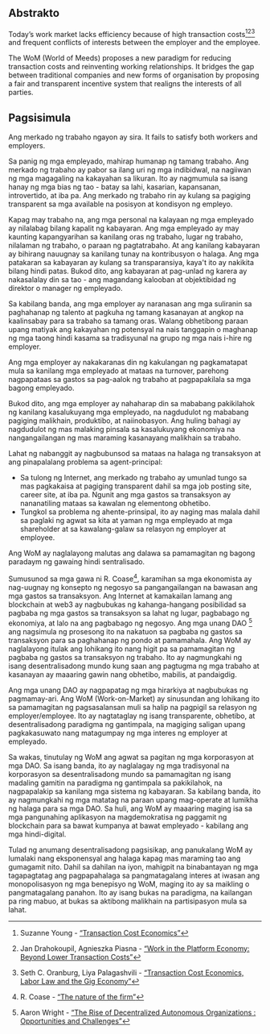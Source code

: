 

## Abstrakto

Today’s work market lacks efficiency because of high transaction costs[^1][^2][^3] and frequent conflicts of interests between the employer and the employee.

The WoM (World of Meeds) proposes a new paradigm for reducing transaction costs and reinventing working relationships. It bridges the gap between traditional companies and new forms of organisation by proposing a fair and transparent incentive system that realigns the interests of all parties.

## Pagsisimula

Ang merkado ng trabaho ngayon ay sira. It fails to satisfy both workers and employers.

Sa panig ng mga empleyado, mahirap humanap ng tamang trabaho. Ang merkado ng trabaho ay pabor sa ilang uri ng mga indibidwal, na nagiiwan ng mga magagaling na kakayahan sa likuran. Ito ay nagmumula sa isang hanay ng mga bias ng tao - batay sa lahi, kasarian, kapansanan, introvertido, at iba pa. Ang merkado ng trabaho rin ay kulang sa pagiging transparent sa mga available na posisyon at kondisyon ng empleyo.

Kapag may trabaho na, ang mga personal na kalayaan ng mga empleyado ay nilalabag bilang kapalit ng kabayaran. Ang mga empleyado ay may kaunting kapangyarihan sa kanilang oras ng trabaho, lugar ng trabaho, nilalaman ng trabaho, o paraan ng pagtatrabaho. At ang kanilang kabayaran ay bihirang nauugnay sa kanilang tunay na kontribusyon o halaga. Ang mga patakaran sa kabayaran ay kulang sa transparansiya, kaya't ito ay nakikita bilang hindi patas. Bukod dito, ang kabayaran at pag-unlad ng karera ay nakasalalay din sa tao - ang magandang kalooban at objektibidad ng direktor o manager ng empleyado.

Sa kabilang banda, ang mga employer ay naranasan ang mga suliranin sa paghahanap ng talento at pagkuha ng tamang kasanayan at angkop na kaalinsabay para sa trabaho sa tamang oras. Walang obhetibong paraan upang matiyak ang kakayahan ng potensyal na nais tanggapin o maghanap ng mga taong hindi kasama sa tradisyunal na grupo ng mga nais i-hire ng employer.

Ang mga employer ay nakakaranas din ng kakulangan ng pagkamatapat mula sa kanilang mga empleyado at mataas na turnover, parehong nagpapataas sa gastos sa pag-aalok ng trabaho at pagpapakilala sa mga bagong empleyado.

Bukod dito, ang mga employer ay nahaharap din sa mababang pakikilahok ng kanilang kasalukuyang mga empleyado, na nagdudulot ng mababang pagiging malikhain, produktibo, at naiinobasyon. Ang huling bahagi ay nagdudulot ng mas malaking pinsala sa kasalukuyang ekonomiya na nangangailangan ng mas maraming kasanayang malikhain sa trabaho.

Lahat ng nabanggit ay nagbubunsod sa mataas na halaga ng transaksyon at ang pinapalalang problema sa agent-principal:

- Sa tulong ng Internet, ang merkado ng trabaho ay umunlad tungo sa mas pagkakaisa at pagiging transparent dahil sa mga job posting site, career site, at iba pa. Ngunit ang mga gastos sa transaksyon ay nananatiling mataas sa kawalan ng elementong obhetibo.
- Tungkol sa problema ng ahente-prinsipal, ito ay naging mas malala dahil sa paglaki ng agwat sa kita at yaman ng mga empleyado at mga shareholder at sa kawalang-galaw sa relasyon ng employer at employee.

Ang WoM ay naglalayong malutas ang dalawa sa pamamagitan ng bagong paradaym ng gawaing hindi sentralisado.

Sumusunod sa mga gawa ni R. Coase[^5], karamihan sa mga ekonomista ay nag-uugnay ng konsepto ng negosyo sa pangangailangan na bawasan ang mga gastos sa transaksyon. Ang Internet at kamakailan lamang ang blockchain at web3 ay nagbubukas ng kahanga-hangang posibilidad sa pagbaba ng mga gastos sa transaksyon sa lahat ng lugar, pagbabago ng ekonomiya, at lalo na ang pagbabago ng negosyo. Ang mga unang DAO [^6] ang nagsimula ng prosesong ito na nakatuon sa pagbaba ng gastos sa transaksyon para sa paghahanap ng pondo at pamamahala. Ang WoM ay naglalayong itulak ang lohikang ito nang higit pa sa pamamagitan ng pagbaba ng gastos sa transaksyon ng trabaho. Ito ay nagmungkahi ng isang desentralisadong mundo kung saan ang pagtugma ng mga trabaho at kasanayan ay maaaring gawin nang obhetibo, mabilis, at pandaigdig.

Ang mga unang DAO ay nagpapatag ng mga hirarkiya at nagbubukas ng pagmamay-ari. Ang WoM (Work-on-Market) ay sinusundan ang lohikang ito sa pamamagitan ng pagsasalansan muli sa halip na pagpigil sa relasyon ng employer/employee. Ito ay nagtataglay ng isang transparente, obhetibo, at desentralisadong paradigma ng gantimpala, na magiging saligan upang pagkakasuwato nang matagumpay ng mga interes ng employer at empleyado.

Sa wakas, tinutulay ng WoM ang agwat sa pagitan ng mga korporasyon at mga DAO. Sa isang banda, ito ay naglalagay ng mga tradisyonal na korporasyon sa desentralisadong mundo sa pamamagitan ng isang madaling gamitin na paradigma ng gantimpala sa pakikilahok, na nagpapalakip sa kanilang mga sistema ng kabayaran. Sa kabilang banda, ito ay nagmungkahi ng mga matatag na paraan upang mag-operate at lumikha ng halaga para sa mga DAO. Sa huli, ang WoM ay maaaring maging isa sa mga pangunahing aplikasyon na magdemokratisa ng paggamit ng blockchain para sa bawat kumpanya at bawat empleyado - kabilang ang mga hindi-digital.

Tulad ng anumang desentralisadong pagsisikap, ang panukalang WoM ay lumalaki nang eksponensyal ang halaga kapag mas maraming tao ang gumagamit nito. Dahil sa dahilan na iyon, mahigpit na binabantayan ng mga tagapagtatag ang pagpapahalaga sa pangmatagalang interes at iwasan ang monopolisasyon ng mga benepisyo ng WoM, maging ito ay sa maikling o pangmatagalang panahon. Ito ay isang bukas na paradigma, na kailangan pa ring mabuo, at bukas sa aktibong malikhain na partisipasyon mula sa lahat.


[^1]: Suzanne Young - [“Transaction Cost Economics”](https://www.academia.edu/24703426/Transaction_Cost_Economics)
[^2]: Jan Drahokoupil, Agnieszka Piasna - [“Work in the Platform Economy: Beyond Lower Transaction Costs”](https://www.intereconomics.eu/contents/year/2017/number/6/article/work-in-the-platform-economy-beyond-lower-transaction-costs.html)
[^3]: Seth C. Oranburg, Liya Palagashvili - [“Transaction Cost Economics, Labor Law and the Gig Economy”](https://dsc.duq.edu/cgi/viewcontent.cgi?article=1115&context=law-faculty-scholarship)
[^4]: Michael C. Jensen, William H. Meckling - [“Theory of the Firm : Managerial Behavior, Agency Costs and Ownership Structure”](https://www.sfu.ca/~wainwrig/Econ400/jensen-meckling.pdf)
[^5]: R. Coase - [“The nature of the firm”](http://econdse.org/wp-content/uploads/2014/09/firm-coase.pdf)
[^6]: Aaron Wright - [“The Rise of Decentralized Autonomous Organizations : Opportunities and Challenges”](https://stanford-jblp.pubpub.org/pub/rise-of-daos/release/1)

